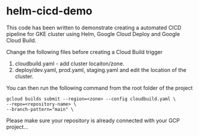 # helm-cicd-demo

This code has been written to demonstrate creating a automated CICD pipeline for GKE cluster using Helm, Google Cloud Deploy and Google Cloud Build.

Change the following files before creating a Cloud Build trigger

1. cloudbuild.yaml - add cluster locaiton/zone.
2. deploy/dev.yaml, prod.yaml, staging.yaml and edit the location of the cluster.

You can then run the following command from the root folder of the project

    gcloud builds submit --region=<zone> --config cloudbuild.yaml \
    --repo=<repository-name> \
    --branch-pattern="main" \

Please make sure your repository is already connected with your GCP project...
